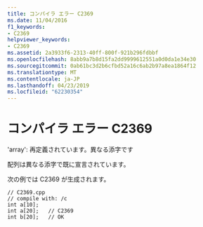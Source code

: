 ```yaml
---
title: コンパイラ エラー C2369
ms.date: 11/04/2016
f1_keywords:
- C2369
helpviewer_keywords:
- C2369
ms.assetid: 2a3933f6-2313-40ff-800f-921b296fdbbf
ms.openlocfilehash: 8abb9a7b8d15fa2dd9999612551a0d0da1e34e30
ms.sourcegitcommit: 0ab61bc3d2b6cfbd52a16c6ab2b97a8ea1864f12
ms.translationtype: MT
ms.contentlocale: ja-JP
ms.lasthandoff: 04/23/2019
ms.locfileid: "62230354"
---
```

# <a name="compiler-error-c2369"></a>コンパイラ エラー C2369

'array': 再定義されています。異なる添字です

配列は異なる添字で既に宣言されています。

次の例では C2369 が生成されます。

```
// C2369.cpp
// compile with: /c
int a[10];
int a[20];   // C2369
int b[20];   // OK
```